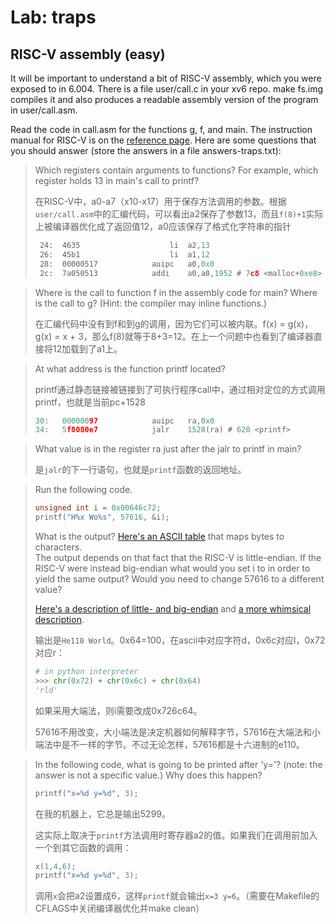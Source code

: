 # Lab: traps

## RISC-V assembly (easy)
It will be important to understand a bit of RISC-V assembly, which you were exposed to in 6.004. There is a file user/call.c in your xv6 repo. make fs.img compiles it and also produces a readable assembly version of the program in user/call.asm.

Read the code in call.asm for the functions g, f, and main. The instruction manual for RISC-V is on the [reference page](https://pdos.csail.mit.edu/6.S081/2020/reference.html). Here are some questions that you should answer (store the answers in a file answers-traps.txt):

> Which registers contain arguments to functions? For example, which register holds 13 in main's call to printf?
> 
> 在RISC-V中，a0-a7（x10-x17）用于保存方法调用的参数。根据`user/call.asm`中的汇编代码，可以看出a2保存了参数13，而且`f(8)+1`实际上被编译器优化成了返回值12，a0应该保存了格式化字符串的指针
> ```asm
>  24:	4635                	li	a2,13
>  26:	45b1                	li	a1,12
>  28:	00000517          	auipc	a0,0x0
>  2c:	7a050513          	addi	a0,a0,1952 # 7c8 <malloc+0xe8>
> ```


> Where is the call to function f in the assembly code for main? Where is the call to g? (Hint: the compiler may inline functions.)
>
> 在汇编代码中没有到f和到g的调用，因为它们可以被内联。f(x) = g(x)，g(x) = x + 3，那么f(8)就等于8+3=12。在上一个问题中也看到了编译器直接将12加载到了a1上。

> At what address is the function printf located?
> 
> printf通过静态链接被链接到了可执行程序call中，通过相对定位的方式调用printf，也就是当前pc+1528
> ```c
> 30:	00000097          	auipc	ra,0x0
> 34:	5f8080e7          	jalr	1528(ra) # 628 <printf>
> ```

> What value is in the register ra just after the jalr to printf in main?
>
> 是`jalr`的下一行语句，也就是`printf`函数的返回地址。

> Run the following code.
> ```c
> unsigned int i = 0x00646c72;
> printf("H%x Wo%s", 57616, &i);
> ```      
> What is the output? [Here's an ASCII table](http://web.cs.mun.ca/~michael/c/ascii-table.html) that maps bytes to characters.  
> The output depends on that fact that the RISC-V is little-endian. If the RISC-V were instead big-endian what would you set i to in order to yield the same output? Would you need to change 57616 to a different value?
> 
> [Here's a description of little- and big-endian](http://www.webopedia.com/TERM/b/big_endian.html) and [a more whimsical description](http://www.networksorcery.com/enp/ien/ien137.txt).
>
> 输出是`He110 World`。0x64=100，在ascii中对应字符d，0x6c对应l，0x72对应r：
> ```py
> # in python interpreter
> >>> chr(0x72) + chr(0x6c) + chr(0x64)
> 'rld'
> ```
> 如果采用大端法，则i需要改成0x726c64。
> 
> 57616不用改变，大小端法是决定机器如何解释字节，57616在大端法和小端法中是不一样的字节。不过无论怎样，57616都是十六进制的e110。

> In the following code, what is going to be printed after 'y='? (note: the answer is not a specific value.) Why does this happen?
> ```c
> printf("x=%d y=%d", 3);
> ```
> 在我的机器上，它总是输出5299。
> 
> 这实际上取决于`printf`方法调用时寄存器a2的值。如果我们在调用前加入一个到其它函数的调用：
> ```c
> x(1,4,6);
> printf("x=%d y=%d", 3);
> ```
> 调用`x`会把a2设置成6，这样`printf`就会输出`x=3 y=6`。（需要在Makefile的CFLAGS中关闭编译器优化并make clean）



